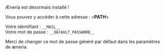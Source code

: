 Æneria est désormais installé !

Vous pouvez y accéder à cette adresse : <__PATH__>

Votre identifiant : `__MAIL__`  
Votre mot de passe : `__DEFAULT_PASSWORD__`

Merci de changer ce mot de passe généré par défaut dans les paramètres de æneria.
